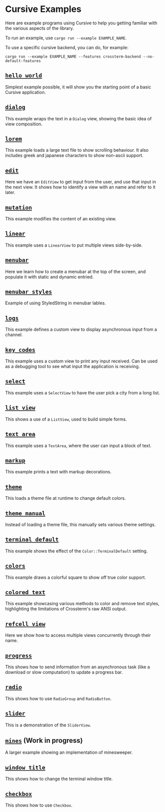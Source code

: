 # Cursive Examples

Here are example programs using Cursive to help you getting familiar with the
various aspects of the library.

To run an example, use `cargo run --example EXAMPLE_NAME`.

To use a specific cursive backend, you can do, for example:

```
cargo run --example EXAMPLE_NAME --features crossterm-backend --no-default-features 
```

## [`hello_world`](./hello_world.rs)

Simplest example possible, it will show you the starting point of a basic
Cursive application.

## [`dialog`](./dialog.rs)

This example wraps the text in a `Dialog` view, showing the basic idea of view
composition.

## [`lorem`](./lorem.rs)

This example loads a large text file to show scrolling behaviour. It also
includes greek and japanese characters to show non-ascii support.

## [`edit`](./edit.rs)

Here we have an `EditView` to get input from the user, and use that input in
the next view. It shows how to identify a view with an name and refer to it
later.

## [`mutation`](./mutation.rs)

This example modifies the content of an existing view.

## [`linear`](./linear.rs)

This example uses a `LinearView` to put multiple views side-by-side.

## [`menubar`](./menubar.rs)

Here we learn how to create a menubar at the top of the screen, and populate
it with static and dynamic entried.

## [`menubar_styles`](./menubar_styles.rs)

Example of using StyledString in menubar lables.

## [`logs`](./logs.rs)

This example defines a custom view to display asynchronous input from a
channel.

## [`key_codes`](./key_codes.rs)

This example uses a custom view to print any input received. Can be used as a
debugging tool to see what input the application is receiving.

## [`select`](./select.rs)

This example uses a `SelectView` to have the user pick a city from a long list.

## [`list_view`](./list_view.rs)

This shows a use of a `ListView`, used to build simple forms.

## [`text_area`](./text_area.rs)

This example uses a `TextArea`, where the user can input a block of text.

## [`markup`](./markup.rs)

This example prints a text with markup decorations.

## [`theme`](./theme.rs)

This loads a theme file at runtime to change default colors.

## [`theme_manual`](./theme_manual.rs)

Instead of loading a theme file, this manually sets various theme settings.

## [`terminal_default`](./terminal_default.rs)

This example shows the effect of the `Color::TerminalDefault` setting.

## [`colors`](./colors.rs)

This example draws a colorful square to show off true color support.

## [`colored_text`](./colored_text.rs)

This example showcasing various methods to color and remove text styles, highlighting the limitations of Crossterm's raw ANSI output.

## [`refcell_view`](./refcell_view.rs)

Here we show how to access multiple views concurrently through their name.

## [`progress`](./progress.rs)

This shows how to send information from an asynchronous task (like a download
or slow computation) to update a progress bar.

## [`radio`](./radio.rs)

This shows how to use `RadioGroup` and `RadioButton`.

## [`slider`](./slider.rs)

This is a demonstration of the `SliderView`.

## [`mines`](./mines) (**Work in progress**)

A larger example showing an implementation of minesweeper.

## [`window_title`](./window_title.rs)

This shows how to change the terminal window title.

## [`checkbox`](./checkbox.rs)

This shows how to use `Checkbox`.
